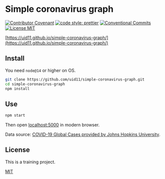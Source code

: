 # Simple coronavirus graph

[![Contributor Covenant][contributor-covenant-image]](CODE_OF_CONDUCT.md)
[![code style: prettier][prettier-image]](https://github.com/prettier/prettier)
[![Conventional Commits][conventional-commits-image]](https://conventionalcommits.org)
[![License MIT][license-image]](LICENSE)

[https://uid11.github.io/simple-coronavirus-graph/](https://uid11.github.io/simple-coronavirus-graph/)

## Install

You need `node@14` or higher on OS.

```sh
git clone https://github.com/uid11/simple-coronavirus-graph.git
cd simple-coronavirus-graph
npm install
```

## Use

```sh
npm start
```

Then open [localhost:5000](http://localhost:5000/) in modern browser.

Data source: [COVID-19 Global Cases provided by Johns Hopkins University](https://www.gisaid.org/epiflu-applications/global-cases-covid-19/).

## License

This is a training project.

[MIT](LICENSE)

[contributor-covenant-image]: https://img.shields.io/badge/Contributor%20Covenant-v2.0%20adopted-ff69b4.svg 'Contributor Covenant'
[conventional-commits-image]: https://img.shields.io/badge/Conventional%20Commits-1.0.0-yellow.svg 'Conventional Commits'
[license-image]: https://img.shields.io/badge/license-MIT-blue.svg 'The MIT License'
[prettier-image]: https://img.shields.io/badge/code_style-prettier-ff69b4.svg 'Prettier code style'
